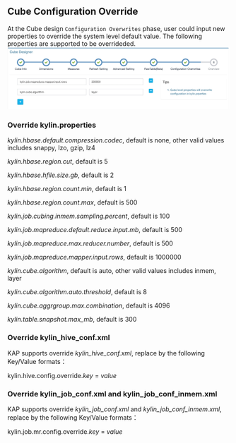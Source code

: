 ## Cube Configuration Override

At the Cube design `Configuration Overwrites` phase, user could input new properties to override the system level default value. The following properties are supported to be overrideded. ![override](images/override.jpg)

### Override kylin.properties

*kylin.hbase.default.compression.codec*, default is none, other valid values includes snappy, lzo, gzip, lz4

*kylin.hbase.region.cut*, default is 5

*kylin.hbase.hfile.size.gb*, default is 2

*kylin.hbase.region.count.min*, default is 1

*kylin.hbase.region.count.max*, default is 500

*kylin.job.cubing.inmem.sampling.percent*, default is 100

*kylin.job.mapreduce.default.reduce.input.mb*, default is 500

*kylin.job.mapreduce.max.reducer.number*, default is 500

*kylin.job.mapreduce.mapper.input.rows*, default is 1000000

*kylin.cube.algorithm*, default is auto, other valid values includes inmem, layer

*kylin.cube.algorithm.auto.threshold*, default is 8

*kylin.cube.aggrgroup.max.combination*, default is 4096

*kylin.table.snapshot.max_mb*, default is 300

### Override kylin_hive_conf.xml

KAP supports override *kylin_hive_conf.xml*, replace by the following Key/Value formats：

kylin.hive.config.override.*key* = *value*

### Override kylin_job_conf.xml and kylin_job_conf_inmem.xml

KAP supports override *kylin_job_conf.xml* and *kylin_job_conf_inmem.xml*, replace by the following Key/Value formats：

kylin.job.mr.config.override.*key* = *value*